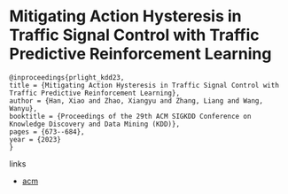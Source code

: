 # Mitigating Action Hysteresis in Traffic Signal Control with Traffic Predictive Reinforcement Learning

```
@inproceedings{prlight_kdd23,
title = {Mitigating Action Hysteresis in Traffic Signal Control with Traffic Predictive Reinforcement Learning},
author = {Han, Xiao and Zhao, Xiangyu and Zhang, Liang and Wang, Wanyu},
booktitle = {Proceedings of the 29th ACM SIGKDD Conference on Knowledge Discovery and Data Mining (KDD)},
pages = {673--684},
year = {2023}
}
```

links
- [acm](https://dl.acm.org/doi/10.1145/3580305.3599528)
